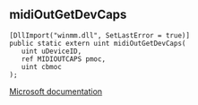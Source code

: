 ## midiOutGetDevCaps

```
[DllImport("winmm.dll", SetLastError = true)]
public static extern uint midiOutGetDevCaps(
   uint uDeviceID,
   ref MIDIOUTCAPS pmoc,
   uint cbmoc
);
```

[Microsoft documentation](TODO)
